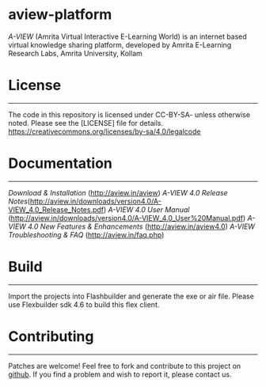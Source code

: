 # aview-platform


 *A-VIEW* (Amrita Virtual Interactive E-Learning World) is an internet based virtual knowledge sharing platform, developed by Amrita E-Learning Research Labs, Amrita University, Kollam

# License
----------------
The code in this repository is licensed under CC-BY-SA- unless otherwise noted. Please see the [LICENSE] file for details.
https://creativecommons.org/licenses/by-sa/4.0/legalcode

# Documentation
--------------
*Download & Installation* (http://aview.in/aview)
*A-VIEW 4.0 Release Notes*(http://aview.in/downloads/version4.0/A-VIEW_4.0_Release_Notes.pdf)
*A-VIEW 4.0 User Manual* (http://aview.in/downloads/version4.0/A-VIEW_4.0_User%20Manual.pdf)
*A-VIEW 4.0 New Features & Enhancements* (http://aview.in/aview4.0)
*A-VIEW Troubleshooting & FAQ* (http://aview.in/faq.php)

# Build 
--------------
Import the projects into Flashbuilder and generate the exe or air file. Please use Flexbuilder sdk 4.6 to build this flex client. 

# Contributing
--------------
Patches are welcome! Feel free to fork and contribute to this project on [github](https://github.com/aview). If you find a problem and wish to report it, please contact us.
